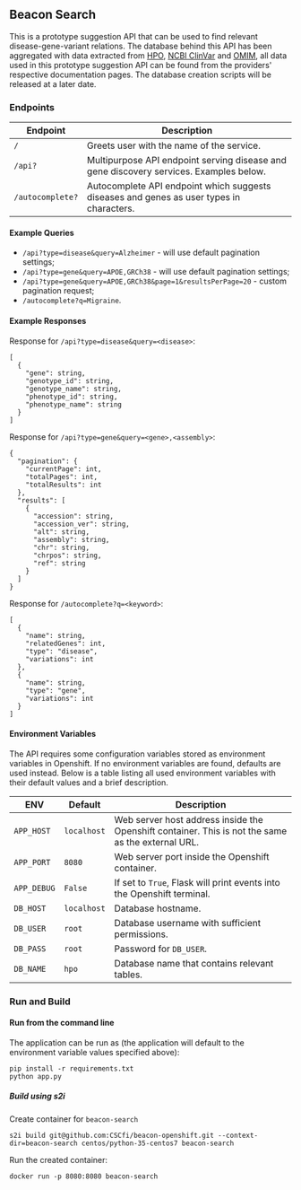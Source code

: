 ## Beacon Search

This is a prototype suggestion API that can be used to find relevant disease-gene-variant relations. The database behind this API has been aggregated with data extracted from [HPO](https://hpo.jax.org/app/), [NCBI ClinVar](https://www.ncbi.nlm.nih.gov/clinvar/) and [OMIM](https://omim.org/), all data used in this prototype suggestion API can be found from the providers' respective documentation pages. The database creation scripts will be released at a later date.

### Endpoints
| Endpoint | Description |
| --- | --- |
| `/` | Greets user with the name of the service. |
| `/api?` | Multipurpose API endpoint serving disease and gene discovery services. Examples below. |
| `/autocomplete?` | Autocomplete API endpoint which suggests diseases and genes as user types in characters. |

#### Example Queries

* `/api?type=disease&query=Alzheimer` - will use default pagination settings;
* `/api?type=gene&query=APOE,GRCh38` - will use default pagination settings;
* `/api?type=gene&query=APOE,GRCh38&page=1&resultsPerPage=20`  - custom pagination request;
* `/autocomplete?q=Migraine`.

#### Example Responses

Response for `/api?type=disease&query=<disease>`:
```
[
  {
    "gene": string,
    "genotype_id": string,
    "genotype_name": string,
    "phenotype_id": string,
    "phenotype_name": string
  }
]
```

Response for `/api?type=gene&query=<gene>,<assembly>`:

```
{
  "pagination": {
    "currentPage": int,
    "totalPages": int,
    "totalResults": int
  },
  "results": [
    {
      "accession": string,
      "accession_ver": string,
      "alt": string,
      "assembly": string,
      "chr": string,
      "chrpos": string,
      "ref": string
    }
  ]
}
```

Response for `/autocomplete?q=<keyword>`:

```
[
  {
    "name": string,
    "relatedGenes": int,
    "type": "disease",
    "variations": int
  },
  {
    "name": string,
    "type": "gene",
    "variations": int
  }
]
```

#### Environment Variables
The API requires some configuration variables stored as environment variables in Openshift. If no environment variables are found, defaults are used instead. Below is a table listing all used environment variables with their default values and a brief description.

| ENV | Default | Description |
| --- | --- | --- |
| `APP_HOST` | `localhost` | Web server host address inside the Openshift container. This is not the same as the external URL. |
| `APP_PORT` | `8080` | Web server port inside the Openshift container. |
| `APP_DEBUG` | `False` | If set to `True`, Flask will print events into the Openshift terminal. |
| `DB_HOST` | `localhost` | Database hostname. |
| `DB_USER` | `root` | Database username with sufficient permissions. |
| `DB_PASS` | `root` | Password for `DB_USER`. |
| `DB_NAME` | `hpo` | Database name that contains relevant tables. |


### Run and Build

#### Run from the command line

The application can be run as (the application will default to the environment variable values specified above):

```
pip install -r requirements.txt
python app.py
```

##### Build using s2i

Create container for `beacon-search`
```
s2i build git@github.com:CSCfi/beacon-openshift.git --context-dir=beacon-search centos/python-35-centos7 beacon-search
```

Run the created container:
```
docker run -p 8080:8080 beacon-search
```

